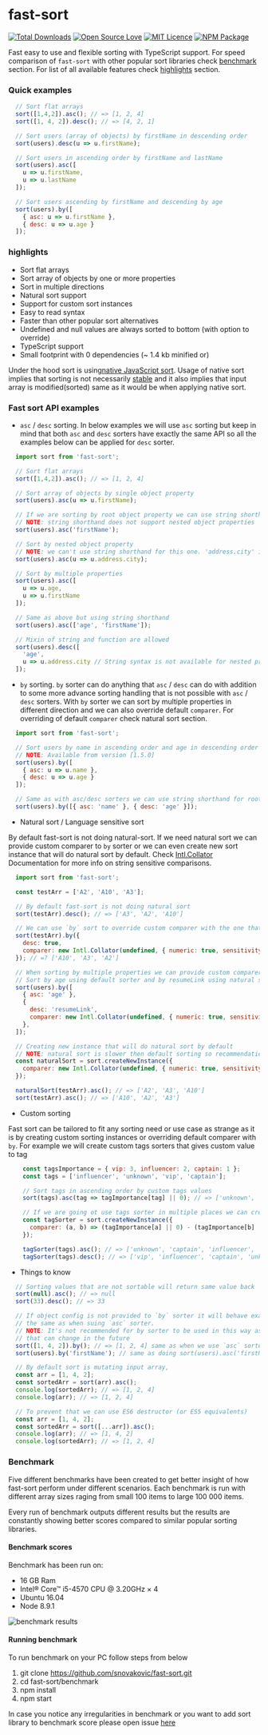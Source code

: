 # fast-sort

[![Total Downloads](https://img.shields.io/npm/dt/fast-sort.svg)](https://img.shields.io/npm/dt/fast-sort.svg)
[![Open Source Love](https://badges.frapsoft.com/os/v1/open-source.svg?v=103)](https://opensource.org/)
[![MIT Licence](https://badges.frapsoft.com/os/mit/mit.svg?v=103)](https://opensource.org/licenses/mit-license.php)
[![NPM Package](https://nodei.co/npm/fast-sort.png)](https://www.npmjs.com/package/fast-sort)

Fast easy to use and flexible sorting with TypeScript support.
For speed comparison of `fast-sort` with other popular sort libraries check [benchmark](#benchmark) section.
For list of all available features check [highlights](#highlights) section.

### Quick examples

```javascript
  // Sort flat arrays
  sort([1,4,2]).asc(); // => [1, 2, 4]
  sort([1, 4, 2]).desc(); // => [4, 2, 1]

  // Sort users (array of objects) by firstName in descending order
  sort(users).desc(u => u.firstName);

  // Sort users in ascending order by firstName and lastName
  sort(users).asc([
    u => u.firstName,
    u => u.lastName
  ]);

  // Sort users ascending by firstName and descending by age
  sort(users).by([
    { asc: u => u.firstName },
    { desc: u => u.age }
  ]);
```

### highlights

* Sort flat arrays
* Sort array of objects by one or more properties
* Sort in multiple directions
* Natural sort support
* Support for custom sort instances
* Easy to read syntax
* Faster than other popular sort alternatives
* Undefined and null values are always sorted to bottom (with option to override)
* TypeScript support
* Small footprint with 0 dependencies (~ 1.4 kb minified or)

Under the hood sort is using[native JavaScript sort](https://developer.mozilla.org/en-US/docs/Web/JavaScript/Reference/Global_Objects/Array/sort).
Usage of native sort implies that sorting is not necessarily [stable](https://en.wikipedia.org/wiki/Sorting_algorithm#Stability) and it also implies that input array is modified(sorted) same as it would be when applying native sort.

### Fast sort API examples

* `asc` / `desc` sorting. In below examples we will use `asc` sorting but keep in mind that both `asc` and `desc` sorters have exactly the same API so all the examples below can be applied for `desc` sorter.

```javascript
  import sort from 'fast-sort';

  // Sort flat arrays
  sort([1,4,2]).asc(); // => [1, 2, 4]

  // Sort array of objects by single object property
  sort(users).asc(u => u.firstName);

  // If we are sorting by root object property we can use string shorthand (same output as above)
  // NOTE: string shorthand does not support nested object properties
  sort(users).asc('firstName');

  // Sort by nested object property
  // NOTE: we can't use string shorthand for this one. 'address.city' is not valid syntax
  sort(users).asc(u => u.address.city);

  // Sort by multiple properties
  sort(users).asc([
    u => u.age,
    u => u.firstName
  ]);

  // Same as above but using string shorthand
  sort(users).asc(['age', 'firstName']);

  // Mixin of string and function are allowed
  sort(users).desc([
    'age',
    u => u.address.city // String syntax is not available for nested properties
  ]);
```

* `by` sorting. `by` sorter can do anything that `asc` / `desc` can do with addition to some more advance
  sorting handling that is not possible with `asc` / `desc` sorters. With `by` sorter we can sort by multiple properties in different direction and we can also override default `comparer`.
  For overriding of default `comparer` check natural sort section.

```javascript
  import sort from 'fast-sort';

  // Sort users by name in ascending order and age in descending order
  // NOTE: Available from version [1.5.0]
  sort(users).by([
    { asc: u => u.name },
    { desc: u => u.age }
  ]);

  // Same as with asc/desc sorters we can use string shorthand for root object properties
  sort(users).by([{ asc: 'name' }, { desc: 'age' }]);
```

* Natural sort / Language sensitive sort

By default fast-sort is not doing natural-sort.
If we need natural sort we can provide custom comparer to `by` sorter or we can even create
new sort instance that will do natural sort by default.
Check [Intl.Collator](https://developer.mozilla.org/en-US/docs/Web/JavaScript/Reference/Global_Objects/Collator)
Documentation for more info on string sensitive comparisons.

```javascript
  import sort from 'fast-sort';

  const testArr = ['A2', 'A10', 'A3'];

  // By default fast-sort is not doing natural sort
  sort(testArr).desc(); // => ['A3', 'A2', 'A10']

  // We can use `by` sort to override custom comparer with the one that use natural sort
  sort(testArr).by({
    desc: true,
    comparer: new Intl.Collator(undefined, { numeric: true, sensitivity: 'base' }).compare,
  }); // =? ['A10', 'A3', 'A2']

  // When sorting by multiple properties we can provide custom comparer just for some properties
  // Sort by age using default sorter and by resumeLink using natural sort
  sort(users).by([
    { asc: 'age' },
    {
      desc: 'resumeLink',
      comparer: new Intl.Collator(undefined, { numeric: true, sensitivity: 'base' }).compare,
    },
  ]);

  // Creating new instance that will do natural sort by default
  // NOTE: natural sort is slower then default sorting so recommendation is to use only when needed and not always
  const naturalSort = sort.createNewInstance({
    comparer: new Intl.Collator(undefined, { numeric: true, sensitivity: 'base' }).compare,
  });

  naturalSort(testArr).asc(); // => ['A2', 'A3', 'A10']
  sort(testArr).asc(); // => ['A10', 'A2', 'A3']
```

* Custom sorting

Fast sort can be tailored to fit any sorting need or use case as strange as it is by creating custom sorting instances or
overriding default comparer with `by`. For example we will create custom tags sorters that gives custom value to tag

```javascript
    const tagsImportance = { vip: 3, influencer: 2, captain: 1 };
    const tags = ['influencer', 'unknown', 'vip', 'captain'];

    // Sort tags in ascending order by custom tags values
    sort(tags).asc(tag => tagImportance[tag] || 0); // => ['unknown', 'captain', 'influencer', 'vip']);

    // If we are going ot use tags sorter in multiple places we can create specialized tagsSorter sorter
    const tagSorter = sort.createNewInstance({
      comparer: (a, b) => (tagImportance[a] || 0) - (tagImportance[b] || 0)
    });

    tagSorter(tags).asc(); // => ['unknown', 'captain', 'influencer', 'vip']);
    tagSorter(tags).desc(); // => ['vip', 'influencer', 'captain', 'unknown']);
```

* Things to know

```javascript
  // Sorting values that are not sortable will return same value back
  sort(null).asc(); // => null
  sort(33).desc(); // => 33

  // If object config is not provided to `by` sorter it will behave exactly
  // the same as when suing `asc` sorter.
  // NOTE: It's not recommended for by sorter to be used in this way as that
  // that can change in the future
  sort([1, 4, 2]).by(); // => [1, 2, 4] same as when we use `asc` sorter
  sort(users).by('firstName'); // same as doing sort(users).asc('firstName')

  // By default sort is mutating input array,
  const arr = [1, 4, 2];
  const sortedArr = sort(arr).asc();
  console.log(sortedArr); // => [1, 2, 4]
  console.log(arr); // => [1, 2, 4]

  // To prevent that we can use ES6 destructor (or ES5 equivalents)
  const arr = [1, 4, 2];
  const sortedArr = sort([...arr]).asc();
  console.log(arr); // => [1, 4, 2]
  console.log(sortedArr); // => [1, 2, 4]
```

### Benchmark

Five different benchmarks have been created to get better insight of how fast-sort perform under different scenarios.
Each benchmark is run with different array sizes raging from small 100 items to large 100 000 items.

Every run of benchmark outputs different results but the results are constantly showing better scores compared to similar popular sorting libraries.


#### Benchmark scores

Benchmark has been run on:

* 16 GB Ram
* Intel® Core™ i5-4570 CPU @ 3.20GHz × 4
* Ubuntu 16.04
* Node 8.9.1

![benchmark results](https://github.com/snovakovic/fast-sort/raw/master/benchmark.jpg)


#### Running benchmark

To run benchmark on your PC follow steps from below

1) git clone https://github.com/snovakovic/fast-sort.git
2) cd fast-sort/benchmark
3) npm install
4) npm start

In case you notice any irregularities in benchmark or you want to add sort library to benchmark score
please open issue [here](https://github.com/snovakovic/fast-sort)
